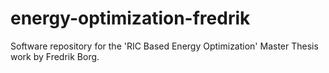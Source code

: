 # energy-optimization-fredrik
Software repository for the 'RIC Based Energy Optimization' Master Thesis work by Fredrik Borg.
